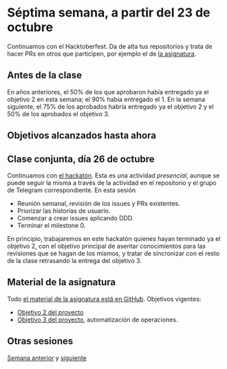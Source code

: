 # Séptima semana, a partir del 23 de octubre

Continuamos con el Hacktoberfest. Da de alta tus repositorios y trata de
hacer PRs en otros que participen, por ejemplo el de [la
asignatura](https://jj.github.io/IV).

## Antes de la clase

En años anteriores, el 50% de los que aprobaron había entregado ya el objetivo 2
en esta semana; el 90% había entregado el 1. En la semana siguiente, el 75% de
los aprobados habría entregado ya el objetivo 2 y el 50% de los aprobados el
objetivo 3.

## Objetivos alcanzados hasta ahora


## Clase conjunta, día 26 de octubre

Continuamos con [el hackatón](https://github.com/JJ/KeMeVoi). Esta es una
actividad *presencial*, aunque se puede seguir la misma a través de la actividad
en el repositorio y el grupo de Telegram correspondiente. En esta sesión

* Reunión semanal, revisión de los issues y PRs existentes.
* Priorizar las historias de usuario.
* Comenzar a crear issues aplicando DDD.
* Terminar el milestone 0.

En principio, trabajaremos en este hackatón quienes hayan terminado ya el
objetivo 2, con el objetivo principal de asentar conocimientos para las
revisiones que se hagan de los mismos, y tratar de sincronizar con el resto de
la clase retrasando la entrega del objetivo 3.

## Material de la asignatura

Todo [el material de la asignatura está en
GitHub](http://jj.github.io/IV). Objetivos vigentes:

* [Objetivo 2 del proyecto](http://jj.github.io/IV/documentos/proyecto/2.Modelo)
* [Objetivo 3 del
  proyecto](http://jj.github.io/IV/documentos/proyecto/3.Automatizar),
  automatización de operaciones.

## Otras sesiones

[Semana anterior](semana-06.md) y [siguiente](semana-08.md)

